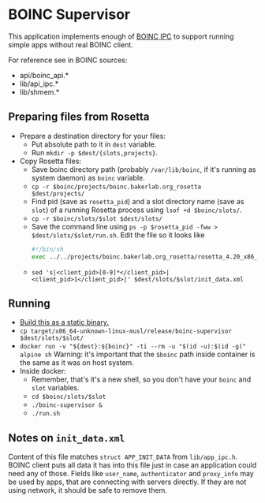 # BOINC Supervisor

This application implements enough of
[BOINC IPC](https://boinc.berkeley.edu/trac/wiki/ProjectMain#DevelopingBOINCapplications)
to support running simple apps without real BOINC client.

For reference see in BOINC sources:
- api/boinc_api.*
- lib/api_ipc.*
- lib/shmem.*


## Preparing files from Rosetta

- Prepare a destination directory for your files:
  - Put absolute path to it in `dest` variable.
  - Run `mkdir -p $dest/{slots,projects}`.
- Copy Rosetta files:
  - Save boinc directory path (probably `/var/lib/boinc`, if it's running as
    system daemon) as `boinc` variable.
  - `cp -r $boinc/projects/boinc.bakerlab.org_rosetta $dest/projects/`
  - Find pid (save as `rosetta_pid`) and a slot directory name (save as `slot`)
    of a running Rosetta process using `lsof +d $boinc/slots/`.
  - `cp -r $boinc/slots/$slot $dest/slots/`
  - Save the command line using
    `ps -p $rosetta_pid -fww > $dest/slots/$slot/run.sh`. Edit the file so it
    looks like
    ```sh
    #!/bin/sh
    exec ../../projects/boinc.bakerlab.org_rosetta/rosetta_4.20_x86_64-pc-linux-gnu [...]
    ```
  - `sed 's|<client_pid>[0-9]*</client_pid>|<client_pid>1</client_pid>|' $dest/slots/$slot/init_data.xml`


## Running

- [Build this as a static binary.](https://doc.rust-lang.org/edition-guide/rust-2018/platform-and-target-support/musl-support-for-fully-static-binaries.html)
- `cp target/x86_64-unknown-linux-musl/release/boinc-supervisor $dest/slots/$slot/`
- `docker run -v "${dest}:${boinc}" -ti --rm -u "$(id -u):$(id -g)" alpine sh`
   Warning: it's important that the `$boinc` path inside container is the same
   as it was on host system.
- Inside docker:
  - Remember, that's it's a new shell, so you don't have your `boinc` and `slot`
    variables.
  - `cd $boinc/slots/$slot`
  - `./boinc-supervisor &`
  - `./run.sh`


## Notes on `init_data.xml`

Content of this file matches `struct APP_INIT_DATA` from `lib/app_ipc.h`. BOINC
client puts all data it has into this file just in case an application could
need any of those. Fields like `user_name`, `authenticator` and `proxy_info` may
be used by apps, that are connecting with servers directly. If they are not
using network, it should be safe to remove them.
